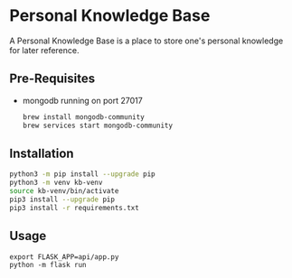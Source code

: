 # Personal Knowledge Base

A Personal Knowledge Base is a place to store one's personal knowledge for later reference.

## Pre-Requisites

- mongodb running on port 27017
  ```bash
  brew install mongodb-community
  brew services start mongodb-community
  ```

## Installation

```bash
python3 -m pip install --upgrade pip
python3 -m venv kb-venv
source kb-venv/bin/activate
pip3 install --upgrade pip
pip3 install -r requirements.txt
```

## Usage

```
export FLASK_APP=api/app.py
python -m flask run
```
